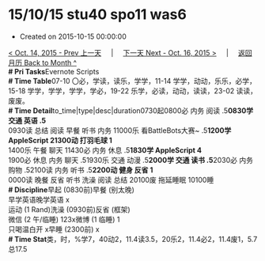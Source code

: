 # 15/10/15 stu40 spo11 was6

* Created on 2015-10-15 00:00:00

[&lt; Oct. 14, 2015 - Prev 上一天](d14.md)     \|     [下一天 Next - Oct. 16, 2015 &gt;](d16.md)     \|     [返回月历 Back to Month ^](index.md)   
**\# Pri Tasks**Evernote Scripts  
**\# Time Table**07-10 〇必，学读，读乐，学学，11-14 学学，动动，乐乐，必学，15-18 学学，学学，学学，学必，19-22 乐学，必读，动动，读读，23-02 读读，废废。  
**\# Time Detail**to\_time\|type\|desc\|duration0730起0800必 内务 阅读 .5**0830学 交通 英语 .5**  
0930读 总结 阅读 早餐 听书 内务 11000乐 看BattleBots大赛~ .5**1200学 AppleScript 21300动 打羽毛球 1**  
1400乐 午餐 聊天 11430必 内务 休息 .5**1830学 AppleScript 4**  
1900必 休息 内务 聊天 .51930乐 交通 动漫 .5**2000学 交通 读书 .5**2030必 内务 购物 .52100读 内务 听书 .5**2200动 健身 反省 1**  
0000读 晚餐 反省 听书 洗澡 阅读 总结 20100废 拖延睡眠 10100睡  
**\# Discipline**早起 \(0830前\)早餐 \(别太晚\)  
早学英语晚学英语 x  
运动 \(1 Rand\)洗澡 \(0930前\)反省 \(框架\)  
微信 \(2 午/临睡\) 123x微博 \(1 临睡\) 1  
只喝温白开 x早睡 \(2300前\) x  
**\# Time Stat**类，时，%学7，40动2，11.4读3.5，20乐2，11.4必2，11.4废1，5.7总17.5  


